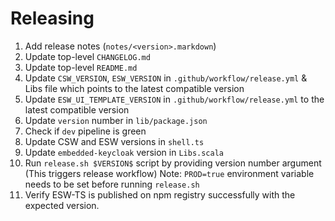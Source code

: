 # Releasing

1. Add release notes (`notes/<version>.markdown`)
2. Update top-level `CHANGELOG.md`
3. Update top-level `README.md`
4. Update `CSW_VERSION`, `ESW_VERSION` in `.github/workflow/release.yml` & Libs file which points to the latest compatible version
4. Update `ESW_UI_TEMPLATE_VERSION` in `.github/workflow/release.yml` to the latest compatible version
6. Update `version` number in `lib/package.json`
7. Check if `dev` pipeline is green
8. Update CSW and ESW versions in `shell.ts`
9. Update `embedded-keycloak` version in `Libs.scala`
10. Run `release.sh $VERSION$` script by providing version number argument (This triggers release workflow)
    Note: `PROD=true` environment variable needs to be set before running `release.sh`
11. Verify ESW-TS is published on npm registry successfully with the expected version.
